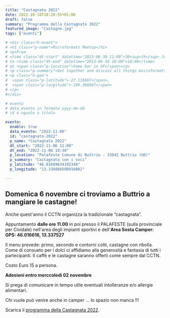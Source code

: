 ```yaml
---
title: "Castagnata 2022"
date: 2022-10-18T18:28:55+01:00
draft: false
summary: "Programma della Castagnata 2022"
featured_image: "Castagne.jpg"
tags: ["eventi"]

# <div class="h-event">
# <h1 class="p-name">Microformats Meetup</h1>
# <p>From 
# <time class="dt-start" datetime="2013-06-30 12:00">30<sup>th</sup> June 2013, 12:00</time>
# to <time class="dt-end" datetime="2013-06-30 18:00">18:00</time>
# at <span class="p-location">Some bar in SF</span></p>
# <p class="p-summary">Get together and discuss all things microformats-related.</p>
# <p class="h-geo">
#  <span class="p-latitude">-27.116667</span>,
#  <span class="p-longitude">-109.366667</span>
# </p>
#</div>

# evento 
# data_evento in formato yyyy-mm-dd
# id è uguale a titolo

evento:
  enable: true
  data_evento: "2022-11-06"
  id: "castagnata-2022"
  p_name: "Castagnata 2022"
  dt_start: "2022-11-06 11:00"
  dt_end: "2022-11-06 18:30"
  p_location: "Palafeste Comune di Buttrio - 33042 Buttrio (UD)"
  p_summary: "Castagnata con i soci"
  p_latitude: "46.01689634192348"
  p_longitude: "13.338868508916082"

---
```


## Domenica 6 novembre ci troviamo a Buttrio a mangiare le castagne!

Anche quest'anno il CCTN organizza la tradizionale “castagnata”.

Appuntamento **dalle ore 11.00** in poi presso il PALAFESTE (sulla provinciale per Cividale) nell'area degli impianti sportivi e dell'**Area Sosta Camper: GPS: 46.016616, 13.337527**


Il menu prevede:
primo, secondo e contorni cotti, castagne con ribolla.
Come di consueto per i dolci ci affidiamo alla generosità e fantasia di tutti i partecipanti.
Il caffè e le castagne saranno offerti come sempre dal CCTN.

Costo Euro 15 a persona.

**Adesioni entro merccoledì 02 novembre**


Si prega di comunicare in tempo utile eventuali intolleranze e/o allergie alimentari.

Chi vuole può venire anche in camper ... lo spazio non manca !!!

Scarica il [programma della Castagnata 2022](Castagnata-2022.pdf).

